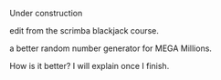 Under construction

edit from the scrimba blackjack course. 

a better random number generator for MEGA Millions. 

How is it better? I will explain once I finish. 

